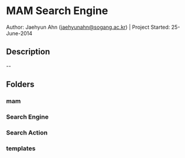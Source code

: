 # MAM Search Engine

Author: Jaehyun Ahn (jaehyunahn@sogang.ac.kr) | Project Started: 25-June-2014

## Description
--
## Folders
### mam
### Search Engine
### Search Action
### templates
